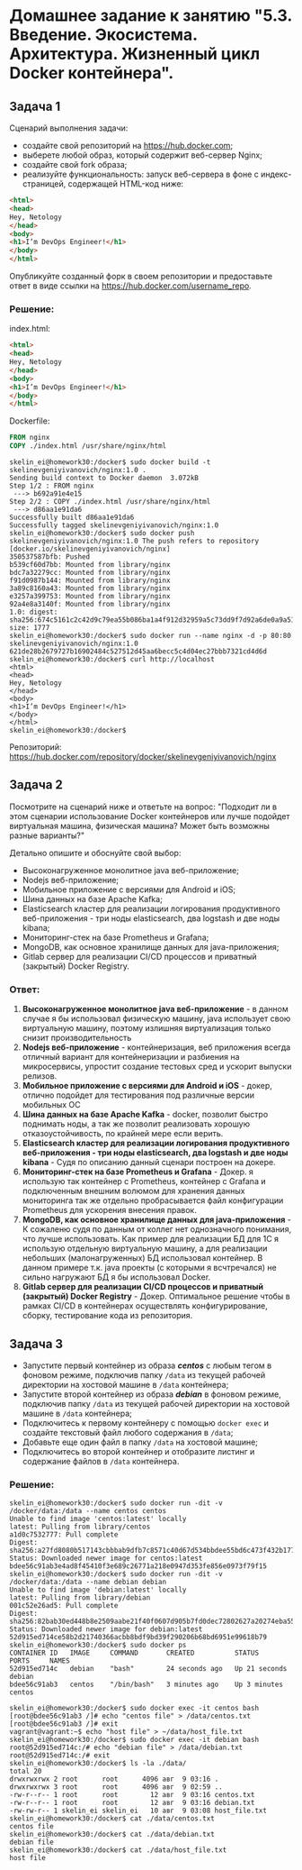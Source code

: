 # Домашнее задание к занятию "5.3. Введение. Экосистема. Архитектура. Жизненный цикл Docker контейнера".

## Задача 1
Сценарий выполнения задачи:
* создайте свой репозиторий на <https://hub.docker.com>;
* выберете любой образ, который содержит веб-сервер Nginx;
* создайте свой fork образа;
* реализуйте функциональность: запуск веб-сервера в фоне с индекс-страницей, содержащей HTML-код ниже:
```html
<html>
<head>
Hey, Netology
</head>
<body>
<h1>I’m DevOps Engineer!</h1>
</body>
</html>
```
Опубликуйте созданный форк в своем репозитории и предоставьте ответ в виде ссылки на 
<https://hub.docker.com/username_repo>.

### Решение:
index.html:
```html
<html>
<head>
Hey, Netology
</head>
<body>
<h1>I’m DevOps Engineer!</h1>
</body>
</html>

```
Dockerfile:
```dockerfile
FROM nginx
COPY ./index.html /usr/share/nginx/html
```
```shell
skelin_ei@homework30:/docker$ sudo docker build -t skelinevgeniyivanovich/nginx:1.0 .
Sending build context to Docker daemon  3.072kB
Step 1/2 : FROM nginx
 ---> b692a91e4e15
Step 2/2 : COPY ./index.html /usr/share/nginx/html
 ---> d86aa1e91da6
Successfully built d86aa1e91da6
Successfully tagged skelinevgeniyivanovich/nginx:1.0
skelin_ei@homework30:/docker$ sudo docker push skelinevgeniyivanovich/nginx:1.0 The push refers to repository [docker.io/skelinevgeniyivanovich/nginx]
350537587bfb: Pushed
b539cf60d7bb: Mounted from library/nginx
bdc7a32279cc: Mounted from library/nginx
f91d0987b144: Mounted from library/nginx
3a89c8160a43: Mounted from library/nginx
e3257a399753: Mounted from library/nginx
92a4e8a3140f: Mounted from library/nginx
1.0: digest: sha256:674c5161c2c42d9c79ea55b086ba1a4f912d32959a5c73dd9f7d92a6de0a9a51 size: 1777
skelin_ei@homework30:/docker$ sudo docker run --name nginx -d -p 80:80 skelinevgeniyivanovich/nginx:1.0
621de28b2679727b16902484c527512d45aa6becc5c4d04ec27bbb7321cd4d6d
skelin_ei@homework30:/docker$ curl http://localhost
<html>
<head>
Hey, Netology
</head>
<body>
<h1>I’m DevOps Engineer!</h1>
</body>
</html>
skelin_ei@homework30:/docker$
```

Репозиторий: <https://hub.docker.com/repository/docker/skelinevgeniyivanovich/nginx>

## Задача 2
Посмотрите на сценарий ниже и ответьте на вопрос: "Подходит ли в этом сценарии использование Docker контейнеров или 
лучше подойдет виртуальная машина, физическая машина? Может быть возможны разные варианты?"

Детально опишите и обоснуйте свой выбор:
* Высоконагруженное монолитное java веб-приложение;
* Nodejs веб-приложение;
* Мобильное приложение c версиями для Android и iOS;
* Шина данных на базе Apache Kafka;
* Elasticsearch кластер для реализации логирования продуктивного веб-приложения - три ноды elasticsearch, два logstash
и две ноды kibana;
* Мониторинг-стек на базе Prometheus и Grafana;
* MongoDB, как основное хранилище данных для java-приложения;
* Gitlab сервер для реализации CI/CD процессов и приватный (закрытый) Docker Registry.

### Ответ:
1. **Высоконагруженное монолитное java веб-приложение** - в данном случае я бы использовал физическую машину, java 
использует свою виртуальную машину, поэтому излишняя виртуализация только снизит производительность
2. **Nodejs веб-приложение** - контейнеризация, веб приложения всегда отличный вариант для контейнеризации и разбиения
на микросервисы, упростит создание тестовых сред и ускорит выпуски релизов.
3. **Мобильное приложение c версиями для Android и iOS** - докер, отлично подойдет для тестирования под различные версии
мобильных ОС
4. **Шина данных на базе Apache Kafka** - docker, позволит быстро поднимать ноды, а так же позволит реализовать хорошую
отказоустойчивость, по крайней мере если верить.
5. **Elasticsearch кластер для реализации логирования продуктивного веб-приложения - три ноды elasticsearch, два 
logstash и две ноды kibana** - Судя по описанию данный сценари построен на докере.
6. **Мониторинг-стек на базе Prometheus и Grafana** - Докер. я использую так контейнер с Prometheus, контейнер с Grafana и подключенным
внешним волюмом для хранения данных мониторинга так же отдельно пробрасывается файл конфигурации Prometheus для ускорения внесения правок.
7. **MongoDB, как основное хранилище данных для java-приложения** - К сожаленю судя по данным от коллег нет однозначного понимания, что лучше использовать. Как пример для реализации БД для 1С я использую отдельную виртуальную машину, а для реализации небольших (малонагруженных) БД использовал контейнер. В данном примере т.к. java проекты (с которыми я всчтречался) не сильно нагружают БД я бы использовал Docker.
8. **Gitlab сервер для реализации CI/CD процессов и приватный (закрытый) Docker Registry** - Докер. Оптимальное решение
чтобы в рамках CI/CD в контейнерах осуществлять конфигурирование, сборку, тестирование кода из репозитория.

## Задача 3
* Запустите первый контейнер из образа _**centos**_ c любым тегом в фоновом режиме, подключив папку `/data` из текущей 
рабочей директории на хостовой машине в `/data` контейнера;
* Запустите второй контейнер из образа **_debian_** в фоновом режиме, подключив папку `/data` из текущей рабочей 
директории на хостовой машине в `/data` контейнера;
* Подключитесь к первому контейнеру с помощью `docker exec` и создайте текстовый файл любого содержания в `/data`;
* Добавьте еще один файл в папку `/data` на хостовой машине;
* Подключитесь во второй контейнер и отобразите листинг и содержание файлов в `/data` контейнера.

### Решение:
```shell
skelin_ei@homework30:/docker$ sudo docker run -dit -v /docker/data:/data --name centos centos
Unable to find image 'centos:latest' locally
latest: Pulling from library/centos
a1d0c7532777: Pull complete
Digest: sha256:a27fd8080b517143cbbbab9dfb7c8571c40d67d534bbdee55bd6c473f432b177
Status: Downloaded newer image for centos:latest
bdee56c91ab3e4ad8f45410f3e689c26771a218e0947d353fe856e0973f79f15
skelin_ei@homework30:/docker$ sudo docker run -dit -v /docker/data:/data --name debian debian
Unable to find image 'debian:latest' locally
latest: Pulling from library/debian
001c52e26ad5: Pull complete
Digest: sha256:82bab30ed448b8e2509aabe21f40f0607d905b7fd0dec72802627a20274eba55
Status: Downloaded newer image for debian:latest
52d915ed714ce58b2d21740366acbb8bdf9bd39f290206b68bd6951e99618b79
skelin_ei@homework30:/docker$ sudo docker ps
CONTAINER ID   IMAGE     COMMAND       CREATED          STATUS          PORTS     NAMES
52d915ed714c   debian    "bash"        24 seconds ago   Up 21 seconds             debian
bdee56c91ab3   centos    "/bin/bash"   3 minutes ago    Up 3 minutes              centos

skelin_ei@homework30:/docker$ sudo docker exec -it centos bash
[root@bdee56c91ab3 /]# echo "centos file" > /data/centos.txt
[root@bdee56c91ab3 /]# exit
vagrant@vagrant:~$ echo "host file" > ~/data/host_file.txt
skelin_ei@homework30:/docker$ sudo docker exec -it debian bash
root@52d915ed714c:/# echo "debian file" > /data/debian.txt
root@52d915ed714c:/# exit
skelin_ei@homework30:/docker$ ls -la ./data/
total 20
drwxrwxrwx 2 root      root      4096 авг  9 03:16 .
drwxrwxrwx 3 root      root      4096 авг  9 02:59 ..
-rw-r--r-- 1 root      root        12 авг  9 03:16 centos.txt
-rw-r--r-- 1 root      root        12 авг  9 03:16 debian.txt
-rw-rw-r-- 1 skelin_ei skelin_ei   10 авг  9 03:08 host_file.txt
skelin_ei@homework30:/docker$ cat ./data/centos.txt
centos file
skelin_ei@homework30:/docker$ cat ./data/debian.txt
debian file
skelin_ei@homework30:/docker$ cat ./data/host_file.txt
host file
```